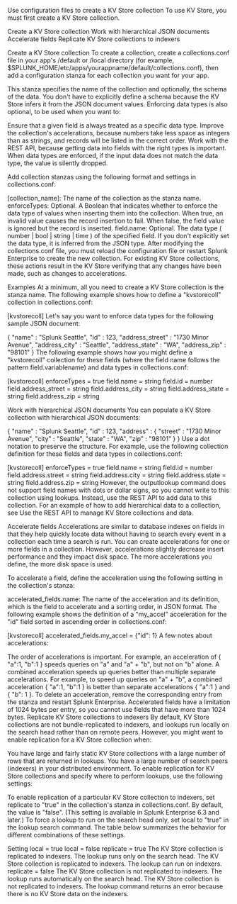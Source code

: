 Use configuration files to create a KV Store collection
To use KV Store, you must first create a KV Store collection.

Create a KV Store collection
Work with hierarchical JSON documents
Accelerate fields
Replicate KV Store collections to indexers

Create a KV Store collection
To create a collection, create a collections.conf file in your app's /default or /local directory (for example, $SPLUNK_HOME/etc/apps/yourappname/default/collections.conf), then add a configuration stanza for each collection you want for your app.

This stanza specifies the name of the collection and optionally, the schema of the data. You don't have to explicitly define a schema because the KV Store infers it from the JSON document values. Enforcing data types is also optional, to be used when you want to:

Ensure that a given field is always treated as a specific data type.
Improve the collection's accelerations, because numbers take less space as integers than as strings, and records will be listed in the correct order.
Work with the REST API, because getting data into fields with the right types is important.
When data types are enforced, if the input data does not match the data type, the value is silently dropped.

Add collection stanzas using the following format and settings in collections.conf:

[collection_name]: The name of the collection as the stanza name.
enforceTypes: Optional. A Boolean that indicates whether to enforce the data type of values when inserting them into the collection. When true, an invalid value causes the record insertion to fail. When false, the field value is ignored but the record is inserted.
field.name: Optional. The data type ( number | bool | string | time ) of the specified field. If you don't explicitly set the data type, it is inferred from the JSON type.
After modifying the collections.conf file, you must reload the configuration file or restart Splunk Enterprise to create the new collection. For existing KV Store collections, these actions result in the KV Store verifying that any changes have been made, such as changes to accelerations.

Examples
At a minimum, all you need to create a KV Store collection is the stanza name. The following example shows how to define a "kvstorecoll" collection in collections.conf:

[kvstorecoll]
Let's say you want to enforce data types for the following sample JSON document:

{
    "name" : "Splunk Seattle",
    "id" : 123,
    "address_street" : "1730 Minor Avenue",
    "address_city" : "Seattle",
    "address_state" : "WA",
    "address_zip" : "98101"
}
The following example shows how you might define a "kvstorecoll" collection for these fields (where the field name follows the pattern field.variablename) and data types in collections.conf:

[kvstorecoll]
enforceTypes = true
field.name = string
field.id = number
field.address_street = string
field.address_city = string
field.address_state = string
field.address_zip = string

Work with hierarchical JSON documents
You can populate a KV Store collection with hierarchical JSON documents:

{
    "name" : "Splunk Seattle",
    "id" : 123,
    "address" :
    {
        "street" : "1730 Minor Avenue",
        "city" : "Seattle",
        "state" : "WA",
        "zip" : "98101"
    }
}
Use a dot notation to preserve the structure. For example, use the following collection definition for these fields and data types in collections.conf:

[kvstorecoll]
enforceTypes = true
field.name = string
field.id = number
field.address.street = string
field.address.city = string
field.address.state = string
field.address.zip = string
However, the outputlookup command does not support field names with dots or dollar signs, so you cannot write to this collection using lookups. Instead, use the REST API to add data to this collection. For an example of how to add hierarchical data to a collection, see Use the REST API to manage KV Store collections and data.

Accelerate fields
Accelerations are similar to database indexes on fields in that they help quickly locate data without having to search every event in a collection each time a search is run. You can create accelerations for one or more fields in a collection. However, accelerations slightly decrease insert performance and they impact disk space. The more accelerations you define, the more disk space is used.

To accelerate a field, define the acceleration using the following setting in the collection's stanza:

accelerated_fields.name: The name of the acceleration and its definition, which is the field to accelerate and a sorting order, in JSON format.
The following example shows the definition of a "my_accel" acceleration for the "id" field sorted in ascending order in collections.conf:

[kvstorecoll]
accelerated_fields.my_accel = {"id": 1}
A few notes about accelerations:

The order of accelerations is important. For example, an acceleration of { "a":1, "b":1 } speeds queries on "a" and "a" + "b", but not on "b" alone.
A combined acceleration speeds up queries better than multiple separate accelerations. For example, to speed up queries on "a" + "b", a combined acceleration { "a":1, "b":1 } is better than separate accelerations { "a":1 } and { "b": 1 }.
To delete an acceleration, remove the corresponding entry from the stanza and restart Splunk Enterprise.
Accelerated fields have a limitation of 1024 bytes per entry, so you cannot use fields that have more than 1024 bytes.
Replicate KV Store collections to indexers
By default, KV Store collections are not bundle-replicated to indexers, and lookups run locally on the search head rather than on remote peers. However, you might want to enable replication for a KV Store collection when:

You have large and fairly static KV Store collections with a large number of rows that are returned in lookups.
You have a large number of search peers (indexers) in your distributed environment.
To enable replication for KV Store collections and specify where to perform lookups, use the following settings:

To enable replication of a particular KV Store collection to indexers, set replicate to "true" in the collection's stanza in collections.conf. By default, the value is "false". (This setting is available in Splunk Enterprise 6.3 and later.)
To force a lookup to run on the search head only, set local to "true" in the lookup search command.
The table below summarizes the behavior for different combinations of these settings.

Setting	local = true	local = false
replicate = true	The KV Store collection is replicated to indexers.
The lookup runs only on the search head.	The KV Store collection is replicated to indexers.
The lookup can run on indexers.
replicate = false	The KV Store collection is not replicated to indexers.
The lookup runs automatically on the search head.	The KV Store collection is not replicated to indexers.
The lookup command returns an error because there is no KV Store data on the indexers.
